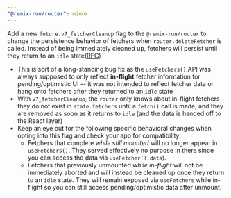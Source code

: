 ```yaml
---
"@remix-run/router": minor
---
```


Add a new `future.v7_fetcherCleanup` flag to the `@remix-run/router` to change the persistence behavior of fetchers when `router.deleteFetcher` is called. Instead of being immediately cleaned up, fetchers will persist until they return to an `idle` state([RFC](https://github.com/remix-run/remix/discussions/7698))

- This is sort of a long-standing bug fix as the `useFetchers()` API was always supposed to only reflect **in-flight** fetcher information for pending/optimistic UI -- it was not intended to reflect fetcher data or hang onto fetchers after they returned to an `idle` state
- With `v7_fetcherCleanup`, the `router` only knows about in-flight fetchers - they do not exist in `state.fetchers` until a `fetch()` call is made, and they are removed as soon as it returns to `idle` (and the data is handed off to the React layer)
- Keep an eye out for the following specific behavioral changes when opting into this flag and check your app for compatibility:
  - Fetchers that complete _while still mounted_ will no longer appear in `useFetchers()`. They served effectively no purpose in there since you can access the data via `useFetcher().data`).
  - Fetchers that previously unmounted _while in-flight_ will not be immediately aborted and will instead be cleaned up once they return to an `idle` state. They will remain exposed via `useFetchers` while in-flight so you can still access pending/optimistic data after unmount.
